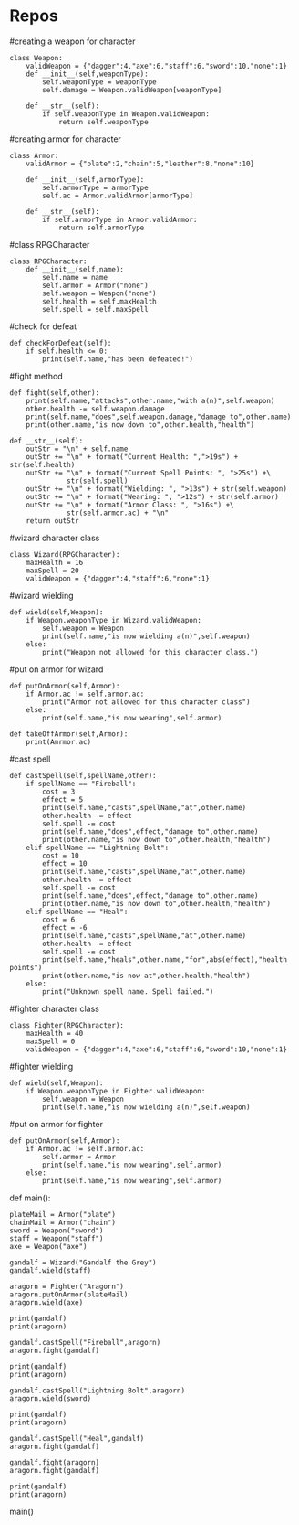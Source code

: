 # Repos

#creating a weapon for character

    class Weapon:
        validWeapon = {"dagger":4,"axe":6,"staff":6,"sword":10,"none":1}
        def __init__(self,weaponType):
            self.weaponType = weaponType
            self.damage = Weapon.validWeapon[weaponType]
            
        def __str__(self):
            if self.weaponType in Weapon.validWeapon:
                return self.weaponType
            
#creating armor for character
   
    class Armor:
        validArmor = {"plate":2,"chain":5,"leather":8,"none":10}
        
        def __init__(self,armorType):
            self.armorType = armorType
            self.ac = Armor.validArmor[armorType]
        
        def __str__(self):
            if self.armorType in Armor.validArmor:
                return self.armorType
        
#class RPGCharacter

    class RPGCharacter:
        def __init__(self,name):
            self.name = name
            self.armor = Armor("none")
            self.weapon = Weapon("none")
            self.health = self.maxHealth
            self.spell = self.maxSpell

#check for defeat
    
    def checkForDefeat(self):
        if self.health <= 0:
            print(self.name,"has been defeated!")
        
#fight method
   
    def fight(self,other):
        print(self.name,"attacks",other.name,"with a(n)",self.weapon)
        other.health -= self.weapon.damage
        print(self.name,"does",self.weapon.damage,"damage to",other.name)
        print(other.name,"is now down to",other.health,"health")
            
    def __str__(self):
        outStr = "\n" + self.name
        outStr += "\n" + format("Current Health: ",">19s") + str(self.health)
        outStr += "\n" + format("Current Spell Points: ", ">25s") +\
                  str(self.spell)
        outStr += "\n" + format("Wielding: ", ">13s") + str(self.weapon)
        outStr += "\n" + format("Wearing: ", ">12s") + str(self.armor)
        outStr += "\n" + format("Armor Class: ", ">16s") +\
                  str(self.armor.ac) + "\n"
        return outStr

#wizard character class     

    class Wizard(RPGCharacter):
        maxHealth = 16
        maxSpell = 20
        validWeapon = {"dagger":4,"staff":6,"none":1}
            
#wizard wielding
    
    def wield(self,Weapon):
        if Weapon.weaponType in Wizard.validWeapon:
            self.weapon = Weapon
            print(self.name,"is now wielding a(n)",self.weapon)
        else:
            print("Weapon not allowed for this character class.")

#put on armor for wizard
    
    def putOnArmor(self,Armor):
        if Armor.ac != self.armor.ac:
            print("Armor not allowed for this character class")
        else:
            print(self.name,"is now wearing",self.armor)

    def takeOffArmor(self,Armor):
        print(Amrmor.ac)
        
#cast spell
    
    def castSpell(self,spellName,other):
        if spellName == "Fireball":
            cost = 3
            effect = 5
            print(self.name,"casts",spellName,"at",other.name)
            other.health -= effect
            self.spell -= cost
            print(self.name,"does",effect,"damage to",other.name)
            print(other.name,"is now down to",other.health,"health")
        elif spellName == "Lightning Bolt":
            cost = 10
            effect = 10
            print(self.name,"casts",spellName,"at",other.name)
            other.health -= effect
            self.spell -= cost
            print(self.name,"does",effect,"damage to",other.name)
            print(other.name,"is now down to",other.health,"health")
        elif spellName == "Heal":
            cost = 6
            effect = -6
            print(self.name,"casts",spellName,"at",other.name)
            other.health -= effect
            self.spell -= cost
            print(self.name,"heals",other.name,"for",abs(effect),"health points")
            print(other.name,"is now at",other.health,"health")
        else:
            print("Unknown spell name. Spell failed.")
        
#fighter character class
    
    class Fighter(RPGCharacter):
        maxHealth = 40
        maxSpell = 0
        validWeapon = {"dagger":4,"axe":6,"staff":6,"sword":10,"none":1}

#fighter wielding
    
    def wield(self,Weapon):
        if Weapon.weaponType in Fighter.validWeapon:
            self.weapon = Weapon
            print(self.name,"is now wielding a(n)",self.weapon)

#put on armor for fighter
    
    def putOnArmor(self,Armor):
        if Armor.ac != self.armor.ac:
            self.armor = Armor
            print(self.name,"is now wearing",self.armor)
        else:
            print(self.name,"is now wearing",self.armor)
        
def main():

    plateMail = Armor("plate")
    chainMail = Armor("chain")
    sword = Weapon("sword")
    staff = Weapon("staff")
    axe = Weapon("axe")

    gandalf = Wizard("Gandalf the Grey")
    gandalf.wield(staff)
    
    aragorn = Fighter("Aragorn")
    aragorn.putOnArmor(plateMail)
    aragorn.wield(axe)
    
    print(gandalf)
    print(aragorn)

    gandalf.castSpell("Fireball",aragorn)
    aragorn.fight(gandalf)

    print(gandalf)
    print(aragorn)
    
    gandalf.castSpell("Lightning Bolt",aragorn)
    aragorn.wield(sword)

    print(gandalf)
    print(aragorn)

    gandalf.castSpell("Heal",gandalf)
    aragorn.fight(gandalf)

    gandalf.fight(aragorn)
    aragorn.fight(gandalf)

    print(gandalf)
    print(aragorn)
    
main()
